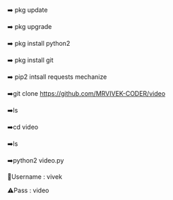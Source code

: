 ➡️ pkg update

➡️ pkg upgrade

➡️ pkg install python2

➡️ pkg install git

➡️ pip2 intsall requests mechanize

➡️git clone https://github.com/MRVIVEK-CODER/video

➡️ls

➡️cd video

➡️ls

➡️python2 video.py

📳Username : vivek

⚠️Pass : video
